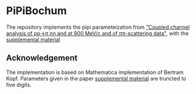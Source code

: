 # PiPiBochum

The repository implements the pipi parameteization from ["Coupled channel analysis of pp→π ηη and at 900 MeV/c and of ππ-scattering data"](https://inspirehep.net/literature/1754182), with the [supplemental material](https://static-content.springer.com/esm/art%3A10.1140%2Fepjc%2Fs10052-021-09821-2/MediaObjects/10052_2021_9821_MOESM1_ESM.pdf)



## Acknowledgement

The implementation is based on Mathematica implementation of Bertram Kopf.
Parameters given in the paper [supplemental material](https://static-content.springer.com/esm/art%3A10.1140%2Fepjc%2Fs10052-021-09821-2/MediaObjects/10052_2021_9821_MOESM1_ESM.pdf) are truncted to five digits.

